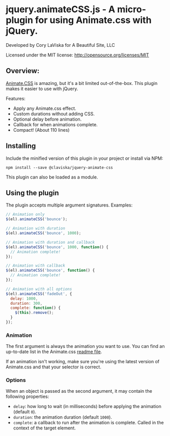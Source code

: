 # jquery.animateCSS.js - A micro-plugin for using Animate.css with jQuery.

Developed by Cory LaViska for A Beautiful Site, LLC

Licensed under the MIT license: http://opensource.org/licenses/MIT

## Overview:

[Animate.CSS](https://daneden.github.io/animate.css/) is amazing, but it's a bit limited out-of-the-box. This plugin makes it easier to use with jQuery.

Features:

- Apply any Animate.css effect.
- Custom durations without adding CSS.
- Optional delay before animation.
- Callback for when animations complete.
- Compact! (About 110 lines)

## Installing

Include the minified version of this plugin in your project or install via NPM:

```
npm install --save @claviska/jquery-animate-css
```

This plugin can also be loaded as a module.

## Using the plugin

The plugin accepts multiple argument signatures. Examples:

```javascript
// Animation only
$(el).animateCSS('bounce');

// Animation with duration
$(el).animateCSS('bounce', 1000);

// Animation with duration and callback
$(el).animateCSS('bounce', 1000, function() {
  // Animation complete!
});

// Animation with callback
$(el).animateCSS('bounce', function() {
  // Animation complete!
});

// Animation with all options
$(el).animateCSS('fadeOut', {
  delay: 1000,
  duration: 300,
  complete: function() {
    $(this).remove();
  }
});
```

### Animation

The first argument is always the animation you want to use. You can find an up-to-date list in the Animate.css [readme file](https://github.com/daneden/animate.css).

If an animation isn't working, make sure you're using the latest version of Animate.css and that your selector is correct.

### Options

When an object is passed as the second argument, it may contain the following properties:

- `delay`: how long to wait (in milliseconds) before applying the animation (default `0`).
- `duration`: the animation duration (default `1000`).
- `complete`: a callback to run after the animation is complete. Called in the context of the target element.
